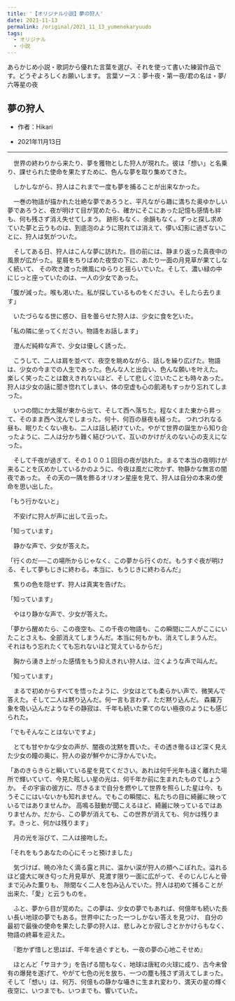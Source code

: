 ```yaml
---
title: '【オリジナル小説】夢の狩人'
date: 2021-11-13
permalink: /original/2021_11_13_yumenokaryuudo
tags:
  - オリジナル
  - 小説
---
```


あらかじめ小説・歌詞から優れた言葉を選び、それを使って書いた練習作品です。どうぞよろしくお願いします。
言葉ソース：夢十夜・第一夜/君の名は・夢/六等星の夜

## 夢の狩人

* 作者：Hikari

* 2021年11月13日

------

　世界の終わりから来たり、夢を獲物とした狩人が現れた。彼は「想い」と名乗り、課せられた使命を果たすために、色んな夢を取り集めてきた。

　しかしながら、狩人はこれまで一度も夢を捕ることが出来なかった。

　一巻の物語が描かれた壮絶な夢であろうと、平凡ながら趣に満ちた奥ゆかしい夢であろうと、夜が明けて目が覚めたら、確かにそこにあった記憶も感情も絆も、何も残さず消え失せてしまう。
 跡形もなく、余韻もなく。ずっと探し求めていた夢と云うものは、到底泡のように現れては消えて、儚い幻影に過ぎないことに、狩人は気がついた。

　そしてある日、狩人はこんな夢に訪れた。目の前には、静まり返った真夜中の風景が広がった。星屑をちりばめた夜空の下に、あたり一面の月見草が果てしなく続いて、
 その吹き渡った微風にゆらりと揺らいでいた。そして、濃い緑の中にじっと座っていたのは、一人の少女であった。

「腹が減った。喉も渇いた。私が探しているものをください。そしたら去ります」

　いたづらなる世に惑ひ、目を曇らせた狩人は、少女に食を乞いた。

「私の隣に坐ってください。物語をお話します」

　澄んだ純粋な声で、少女は優しく誘った。

　こうして、二人は肩を並べて、夜空を眺めながら、話しを繰り広げた。物語は、少女の今までの人生であった。色んな人と出会い、色んな願いを叶えた。
 楽しく笑ったことは数えきれないほど、そして悲しく泣いたことも時々あった。狩人は少女の話に聞き惚れてしまい、体の空虚も心の飢渇もすっかり忘れてしまった。

　いつの間にか太陽が東から出て、そして西へ落ちた。程なくまた東から昇って、そのまま西へ沈んでしまった。何十、何百の昼夜も経った。
 つれづれなる昼も、眠りたくない夜も、二人は話し続けていた。やがて世界の誕生から知り合ったように、二人は分かち難く結びついて、互いのかけがえのない心の支えになった。

　そして千夜が過ぎて、その１００１回目の夜が訪れた。まるで本当の夜明けが来ることを仄めかしているかのように、今夜は風だに吹かず、物静かな無言の闇夜であった。
 その天の一隅を飾るオリオン星座を見て、狩人は自分の本来の使命を思い出した。

「もう行かないと」

　不安げに狩人が声に出して云った。

「知っています」

　静かな声で、少女が答えた。

「行くのだ──この場所からじゃなく、この夢から行くのだ。もうすぐ夜が明ける、そして夢もじきに終わる。本当に、もうじきに終わるんだ」

　焦りの色を隠せず、狩人は真実を告げた。

「知っています」

　やはり静かな声で、少女が答えた。

「夢から醒めたら、この夜空も、この千夜の物語も、この瞬間に二人がここにいたことさえも、全部消えてしまうんだ。本当に何もかも、消えてしまうんだ。
それはもう忘れたくても忘れないほど覚えているからだ」

　胸から湧き上がった感情をもう抑えきれい狩人は、泣くような声で叫んだ。

「知っています」

　まるで初めからすべてを悟ったように、少女はとても柔らかい声で、微笑んで答えた。そして二人は黙り込んだ。何一言も言わず、ただ黙り込んだ。
 森羅万象を吸い込んだようなその静寂は、千年も続いた果てのない極夜のようにも感じられた。

「でもそんなことはないですよ」

　とても甘やかな少女の声が、闇夜の沈黙を貫いた。その透き徹るほど深く見えた少女の瞳の奥に、狩人の姿が鮮やかに浮かんでいた。

「あのきらきらと瞬いている星を見てください。あれは何千光年も遠く離れた場所で輝いていて、今見た眩しい星の光は、何千年か前に生まれたものでしょうか。
その宇宙の彼方に、尽きるまで自分を燃やして世界を照らした星は今、もうそこにはいないかも知れません。でもこの瞬間に、私たちの目に綺麗に映っているではありませんか。
高鳴る鼓動が聞こえるほど、綺麗に映っているではありませんか。だから、この夢が消えても、この世界が消えても、何かは残ります。きっと、何かは残ります」

　月の光を浴びて、二人は接吻した。

「それをもうあなたの心にそっと預けました」

　気づけば、暁の冷たく滴る露と共に、温かい涙が狩人の頬へこぼれた。溢れるほど盛大に咲き匂った月見草が、見渡す限り一面に広がって、そのじんじんと骨まで沁みた薫りも、
 隙間なく二人を包み込んでいた。狩人は初めて捕ることが出来た、「愛」と云うものを。



　ふと、夢から目が覚めた。この夢は、少女の夢でもあれば、何億年も続いた長い長い地球の夢でもある。世界中にたった一つしかない答えを見つけ、
 自分の最初で最後の使命を果たした夢の狩人は、悲しみとか寂しさとかかけらもなく、物語の終幕を迎えた。


　『飽かず惜しと思はば、千年を過ぐすとも、一夜の夢の心地こそせめ』


　ほとんど「サヨナラ」を告げる間もなく、地球は唐紅の火球に成り、古今未曾有の爆発を遂げて、やがて七色の光を放ち、一つの塵も残さず消えてしまった。
 そして「想い」は、何万、何億もの静かな囁きに生まれ変わり、満天の星の輝く夜空に、いつまでも、いつまでも、響いていた。


